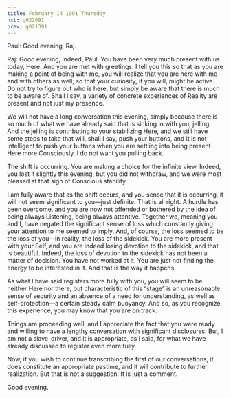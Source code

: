 ```yaml
---
title: February 14 1991 Thursday
nxt: g022091
prev: g021391
---
```


Paul: Good evening, Raj.

Raj: Good evening, indeed, Paul. You have been very much present with us
today, Here. And you are met with greetings. I tell you this so that as
you are making a point of being with me, you will realize that you are
here with me and with others as well; so that your curiosity, if you
will, might be active. Do not try to figure out who is here, but simply
be aware that there is much to be aware of. Shall I say, a variety of
concrete experiences of Reality are present and not just my presence.

We will not have a long conversation this evening, simply because there
is so much of what we have already said that is sinking in with you,
jelling. And the jelling is contributing to your stabilizing Here, and
we still have some steps to take that will, shall I say, push your
buttons, and it is not intelligent to push your buttons when you are
settling into being present Here more Consciously. I do not want you
pulling back.

The shift is occurring. You are making a choice for the infinite view.
Indeed, you lost it slightly this evening, but you did not withdraw, and
we were most pleased at that sign of Conscious stability.

I am fully aware that as the shift occurs, and you sense that it is
occurring, it will not seem significant to you—just definite. That is
all right. A hurdle has been overcome, and you are now not offended or
bothered by the idea of being always Listening, being always attentive.
Together we, meaning you and I, have negated the significant sense of
loss which constantly giving your attention to me seemed to imply. And,
of course, the loss seemed to be the loss of you—in reality, the loss of
the sidekick. You are more present with your Self, and you are indeed
losing devotion to the sidekick, and that is beautiful. Indeed, the loss
of devotion to the sidekick has not been a matter of decision. You have
not worked at it. You are just not finding the energy to be interested
in it. And that is the way it happens.

As what I have said registers more fully with you, you will seem to be
neither Here nor there, but characteristic of this “stage” is an
unreasonable sense of security and an absence of a need for
understanding, as well as self-protection—a certain steady calm
buoyancy. And so, as you recognize this experience, you may know that
you are on track.

Things are proceeding well, and I appreciate the fact that you were
ready and willing to have a lengthy conversation with significant
disclosures. But, I am not a slave-driver, and it is appropriate, as I
said, for what we have already discussed to register even more fully.

Now, if you wish to continue transcribing the first of our
conversations, it does constitute an appropriate pastime, and it will
contribute to further realization. But that is not a suggestion. It is
just a comment.

Good evening.
